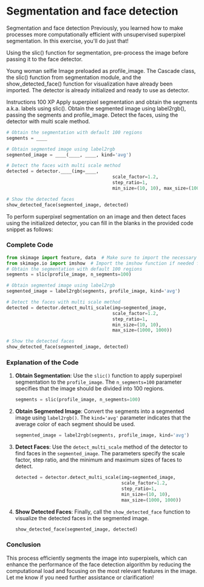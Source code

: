 # Segmentation and face detection

Segmentation and face detection
Previously, you learned how to make processes more computationally efficient with unsupervised superpixel segmentation. In this exercise, you'll do just that!

Using the slic() function for segmentation, pre-process the image before passing it to the face detector.

Young woman selfie
Image preloaded as profile_image.
The Cascade class, the slic() function from segmentation module, and the show_detected_face() function for visualization have already been imported. The detector is already initialized and ready to use as detector.

Instructions
100 XP
Apply superpixel segmentation and obtain the segments a.k.a. labels using slic().
Obtain the segmented image using label2rgb(), passing the segments and profile_image.
Detect the faces, using the detector with multi scale method.

```py
# Obtain the segmentation with default 100 regions
segments = ____

# Obtain segmented image using label2rgb
segmented_image = ____(____, ____, kind='avg')

# Detect the faces with multi scale method
detected = detector.____(img=____, 
                                       scale_factor=1.2, 
                                       step_ratio=1, 
                                       min_size=(10, 10), max_size=(1000, 1000))

# Show the detected faces
show_detected_face(segmented_image, detected)
```

To perform superpixel segmentation on an image and then detect faces using the initialized detector, you can fill in the blanks in the provided code snippet as follows:

### Complete Code

```python
from skimage import feature, data  # Make sure to import the necessary modules
from skimage.io import imshow  # Import the imshow function if needed for displaying images
# Obtain the segmentation with default 100 regions
segments = slic(profile_image, n_segments=100)

# Obtain segmented image using label2rgb
segmented_image = label2rgb(segments, profile_image, kind='avg')

# Detect the faces with multi scale method
detected = detector.detect_multi_scale(img=segmented_image, 
                                       scale_factor=1.2, 
                                       step_ratio=1, 
                                       min_size=(10, 10), 
                                       max_size=(1000, 1000))

# Show the detected faces
show_detected_face(segmented_image, detected)
```

### Explanation of the Code

1. **Obtain Segmentation**: Use the `slic()` function to apply superpixel segmentation to the `profile_image`. The `n_segments=100` parameter specifies that the image should be divided into 100 regions.
   ```python
   segments = slic(profile_image, n_segments=100)
   ```

2. **Obtain Segmented Image**: Convert the segments into a segmented image using `label2rgb()`. The `kind='avg'` parameter indicates that the average color of each segment should be used.
   ```python
   segmented_image = label2rgb(segments, profile_image, kind='avg')
   ```

3. **Detect Faces**: Use the `detect_multi_scale` method of the detector to find faces in the `segmented_image`. The parameters specify the scale factor, step ratio, and the minimum and maximum sizes of faces to detect.
   ```python
   detected = detector.detect_multi_scale(img=segmented_image, 
                                          scale_factor=1.2, 
                                          step_ratio=1, 
                                          min_size=(10, 10), 
                                          max_size=(1000, 1000))
   ```

4. **Show Detected Faces**: Finally, call the `show_detected_face` function to visualize the detected faces in the segmented image.
   ```python
   show_detected_face(segmented_image, detected)
   ```

### Conclusion

This process efficiently segments the image into superpixels, which can enhance the performance of the face detection algorithm by reducing the computational load and focusing on the most relevant features in the image. Let me know if you need further assistance or clarification!